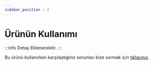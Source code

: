 ```yaml
---
sidebar_position : 3
---
```


# Ürünün Kullanımı

:::info
Detay Eklenecektir.
:::


Bu ürünü kullanırken karşılaştığınız  sorunları  bize sormak için  [tıklayınız](https://forum.degzrobotics.com/).  